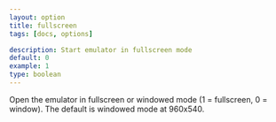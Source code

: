 ```yaml
---
layout: option
title: fullscreen
tags: [docs, options]

description: Start emulator in fullscreen mode
default: 0
example: 1
type: boolean
---
```


Open the emulator in fullscreen or windowed mode (1 = fullscreen, 0 = window).
The default is windowed mode at 960x540.
